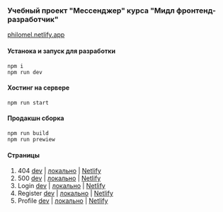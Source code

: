 ### Учебный проект "Мессенджер" курса "Мидл фронтенд-разработчик"

[philomel.netlify.app](https://philomel.netlify.app/)

#### Устанока и запуск для разработки
```shell
npm i
npm run dev
```

#### Хостинг на сервере
```shell
npm run start
```

#### Продакшн сборка
```shell
npm run build
npm run prewiew
```

#### Страницы
1. 404 [dev](http://localhost:5173/pages/404.html) | [локально](http://localhost:3000/404.html) | [Netlify](https://philomel.netlify.app/pages/404.html)
1. 500 [dev](http://localhost:5173/pages/500.html) | [локально](http://localhost:3000/500.html) | [Netlify](https://philomel.netlify.app/pages/500.html)
1. Login [dev](http://localhost:5173/pages/login.html) | [локально](http://localhost:3000/login.html) | [Netlify](https://philomel.netlify.app/pages/login.html)
1. Register [dev](http://localhost:5173/pages/register.html) | [локально](http://localhost:3000/register.html) | [Netlify](https://philomel.netlify.app/pages/register.html)
1. Profile [dev](http://localhost:5173/pages/profile.html) | [локально](http://localhost:3000/profile.html) | [Netlify](https://philomel.netlify.app/pages/profile.html)